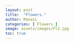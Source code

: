 ```yaml
---
layout: post
title:  "Flowers."
author: Manasi
categories: [ Flowers ]
image: assets/images/Fl2.jpg
toc: true
---
```

